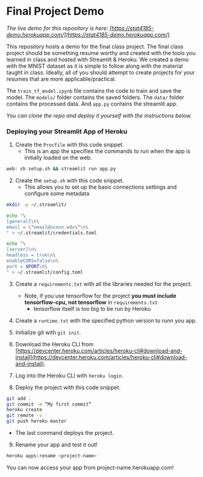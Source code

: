 # Final Project Demo

*The live demo for this repository is here: [https://stat4185-demo.herokuapp.com/](https://stat4185-demo.herokuapp.com/)*

This repository hosts a demo for the final class project. The final class project should be something resume worthy and created with the tools you learned in class and hosted with Streamlit & Heroku. We created a demo with the MNIST dataset as it is simple to follow along with the material taught in class. Ideally, all of you should attempt to create projects for your resumes that are more applicable/practical. 

The `train_tf_model.ipynb` file contains the code to train and save the model. The `models/` folder contains the saved folders. The `data/` folder contains the processed data. And `app.py` contains the streamlit app.

*You can clone the repo and deploy it yourself with the instructions below.*

### Deploying your Streamlit App of Heroku

1. Create the `Procfile` with this code snippet. 
    - This is an app the specifies the commands to run when the app is initially loaded on the web. 

```bash
web: sh setup.sh && streamlit run app.py
```

2. Create the `setup.sh` with this code snippet. 
    - This allows you to set up the basic connections settings and configure some metadata

```bash
mkdir -p ~/.streamlit/

echo "\
[general]\n\
email = \"email@uconn.edu\"\n\
" > ~/.streamlit/credentials.toml

echo "\
[server]\n\
headless = true\n\
enableCORS=false\n\
port = $PORT\n\
" > ~/.streamlit/config.toml
```

3. Create a `requirements.txt` with all the libraries needed for the project.
    - Note, if you use tensorflow for the project **you must include tensorflow-cpu, not tensorflow** in `requirements.txt`
        - tensorflow itself is too big to be run by Heroku

4. Create a `runtime.txt` with the specified python version to runn you app.

5. Initialize git with `git init`.

6. Download the Heroku CLI from [https://devcenter.heroku.com/articles/heroku-cli#download-and-install](https://devcenter.heroku.com/articles/heroku-cli#download-and-install).

7. Log into the Heroku CLI with `heroku login`.

8. Deploy the project with this code snippet. 

```bash
git add .
git commit -m “My first commit”
heroku create
git remote -v
git push heroku master
```

- The last command deploys the project.

9. Rename your app and test it out!

```bash
heroku apps:rename <project-name>
```

You can now access your app from project-name.herokuapp.com!